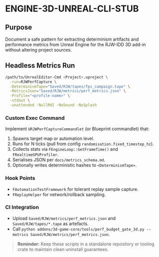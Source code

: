 # ENGINE-3D-UNREAL-CLI-STUB

## Purpose
Document a safe pattern for extracting determinism artifacts and performance metrics from Unreal Engine for the RJW-IDD 3D add-in without altering project sources.

## Headless Metrics Run
```bash
/path/to/UnrealEditor-Cmd <Project>.uproject \
  -run=RJWPerfCapture \
  -DeterminismTape="Saved/RJW/tapes/fps_campaign.tape" \
  -MetricsJson="Saved/RJW/metrics/perf_metrics.json" \
  -Profile="<profile-name>" \
  -stdout \
  -unattended -NullRHI -NoSound -NoSplash
```

### Custom Exec Command
Implement `URJWPerfCaptureCommandlet` (or Blueprint commandlet) that:
1. Spawns target map or automation level.
2. Runs for N ticks (pull from config `randomisation.fixed_timestep_hz`).
3. Collects stats via `FEngineLoop::GetFrameTime()` and `FRealtimeGPUProfiler`.
4. Serialises JSON per `docs/metrics_schema.md`.
5. Optionally writes deterministic hashes to `<DeterminismTape>`.

### Hook Points
- `FAutomationTestFramework` for tolerant replay sample capture.
- `FReplayHelper` for network/rollback sampling.

### CI Integration
- Upload `Saved/RJW/metrics/perf_metrics.json` and `Saved/RJW/tapes/*.tape` as artefacts.
- Call `python addons/3d-game-core/tools/perf_budget_gate_3d.py --metrics Saved/RJW/metrics/perf_metrics.json`.

> **Reminder:** Keep these scripts in a standalone repository or tooling crate to maintain clean uninstall guarantees.
